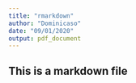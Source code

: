 ```yaml
---
title: "rmarkdown"
author: "Dominicaso"
date: "09/01/2020"
output: pdf_document
---
```


## This is a markdown file
